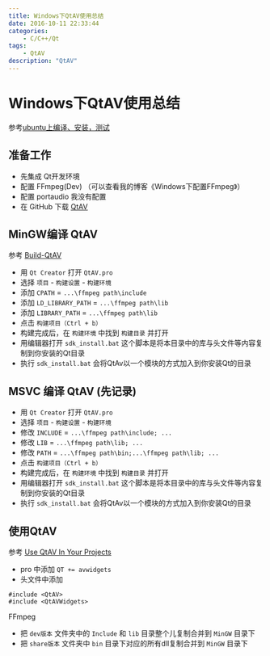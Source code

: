 ```yaml
---
title: Windows下QtAV使用总结
date: 2016-10-11 22:33:44
categories:
	- C/C++/Qt
tags:
	- QtAV
description: "QtAV"
---
```


# Windows下QtAV使用总结

参考[ubuntu上编译、安装，测试](http://blog.csdn.net/iloveqt5/article/details/38128867)

## 准备工作

+ 先集成 Qt开发环境
+ 配置 FFmpeg(Dev) （可以查看我的博客《Windows下配置FFmpeg》）
+ 配置 portaudio 我没有配置
+ 在 GitHub 下载 [QtAV](https://github.com/wang-bin/QtAV)

## MinGW编译 QtAV

参考 [Build-QtAV](https://github.com/wang-bin/QtAV/wiki/Build-QtAV)

+ 用 `Qt Creator` 打开 `QtAV.pro`
+ 选择 `项目` - `构建设置` - `构建环境`
+ 添加 `CPATH` = `...\ffmpeg path\include `
+ 添加 `LD_LIBRARY_PATH` = `...\ffmpeg path\lib `
+ 添加 `LIBRARY_PATH` = `...\ffmpeg path\lib `
+ 点击 `构建项目（Ctrl + b）`
+ 构建完成后，在 `构建环境` 中找到  `构建目录` 并打开
+ 用编辑器打开 `sdk_install.bat` 这个脚本是将本目录中的库与头文件等内容复制到你安装的Qt目录
+ 执行 `sdk_install.bat` 会将QtAv以一个模块的方式加入到你安装Qt的目录


## MSVC 编译 QtAV (先记录)

+ 用 `Qt Creator` 打开 `QtAV.pro`
+ 选择 `项目` - `构建设置` - `构建环境`
+ 修改 `INCLUDE` = `...\ffmpeg path\include; ...`
+ 修改 `LIB` = `...\ffmpeg path\lib; ...`
+ 修改 `PATH` = `...\ffmpeg path\bin;...\ffmpeg path\lib; ... `
+ 点击 `构建项目（Ctrl + b）`
+ 构建完成后，在 `构建环境` 中找到  `构建目录` 并打开
+ 用编辑器打开 `sdk_install.bat` 这个脚本是将本目录中的库与头文件等内容复制到你安装的Qt目录
+ 执行 `sdk_install.bat` 会将QtAv以一个模块的方式加入到你安装Qt的目录



## 使用QtAV

参考 [Use QtAV In Your Projects](https://github.com/wang-bin/QtAV/wiki/Use-QtAV-In-Your-Projects)

+ pro 中添加 `QT += avwidgets`
+ 头文件中添加
```
#include <QtAV>
#include <QtAVWidgets>
```

FFmpeg

+ 把 `dev版本` 文件夹中的 `Include` 和 `lib` 目录整个儿复制合并到 `MinGW` 目录下
+ 把 `share版本` 文件夹中 `bin` 目录下对应的所有dll复制合并到 `MinGW` 目录下